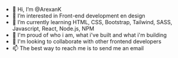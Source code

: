 - 👋 Hi, I’m @ArexanK
- 👀 I’m interested in Front-end development en design
- 🌱 I’m currently learning HTML, CSS, Bootstrap, Tailwind, SASS, Javascript, React, Node.js, NPM
- 💞️ I'm proud of who i am, what i've built and what i'm building
- 💞️ I'm looking to collaborate with other frontend developers  
- 📫 The best way to reach me is to send me an email

<!---
ArexanK/ArexanK is a ✨ special ✨ repository because its `README.md` (this file) appears on your GitHub profile.
You can click the Preview link to take a look at your changes.
--->
